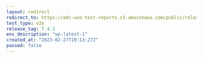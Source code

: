 ```yaml
---
layout: redirect
redirect_to: https://a8c-woo-test-reports.s3.amazonaws.com/public/release/7.4.1/wp-latest-1/e2e/index.html
test_type: e2e
release_tag: 7.4.1
env_description: "wp-latest-1"
created_at: "2023-02-27T19:13:27Z"
passed: false
---
```

